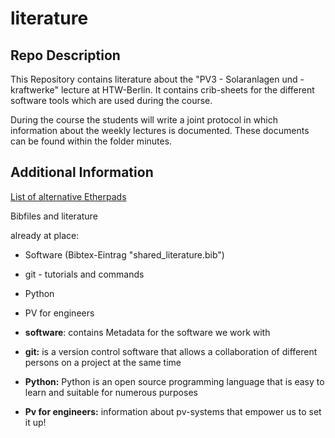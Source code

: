# literature

## Repo Description
This Repository contains literature about the "PV3 - Solaranlagen und -kraftwerke" lecture at HTW-Berlin. 
It contains crib-sheets for the different software tools which are used during the course.  

During the course the students will write a joint protocol in which information about the weekly lectures is documented. These documents can be found within the folder minutes.


## Additional Information
[List of alternative Etherpads](https://github.com/ether/etherpad-lite/wiki/Sites-that-run-Etherpad-Lite)

Bibfiles and literature

already at place:
  - Software (Bibtex-Eintrag "shared_literature.bib")
  - git - tutorials and commands
  - Python
  - PV for engineers

- **software**: contains Metadata for the software we work with
- **git:**  is a version control software that allows a collaboration of different persons on a project at the same time
- **Python:** Python is an open source programming language that is easy to learn and suitable for numerous purposes
- **Pv for engineers:** information about pv-systems that empower us to set it up!

